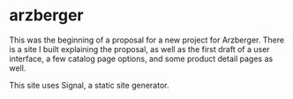 # arzberger

This was the beginning of a proposal for a new project for Arzberger.
There is a site I built explaining the proposal, as well as the first
draft of a user interface, a few catalog page options, and some product
detail pages as well. 

This site uses Signal, a static site generator.
